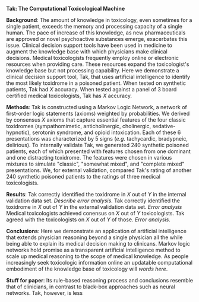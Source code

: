 **Tak: The Computational Toxicological Machine**

**Background**: The amount of knowledge in toxicology, even sometimes for a single patient, exceeds the memory and processing capacity of a single human. The pace of increase of this knowledge, as new pharmaceuticals are approved or novel psychoactive substances emerge, exacerbates this issue. Clinical decision support tools have been used in medicine to augment the knowledge base with which physicians make clinical decisions. Medical toxicologists frequently employ online or electronic resources when providing care. These resources expand the toxicologist's knowledge base but not processing capability. Here we demonstrate a clinical decision support tool, Tak, that uses artificial intelligence to identify the most likely toxidrome in a poisoned patient. When tested on synthetic patients, Tak had _X_ accuracy. When tested against a panel of 3 board certified medical toxicologists, Tak has _X_ accuracy. 

**Methods**: Tak is constructed using a Markov Logic Network, a network of first-order logic statements (axioms) weighted by probabilities. We derived by consensus _X_ axioms that capture essential features of the four classic toxidromes (sympathomimetic, anticholinergic, cholinergic, sedative-hypnotic), serotonin syndrome, and opioid intoxication. Each of these 6 presentations was characterized by 5 signs (_e.g._ tachycardic, bradypneic, delirious). To internally validate Tak, we generated 240 synthetic poisoned patients, each of which presented with features chosen from one dominant and one distracting toxidrome. The features were chosen in various mixtures to simulate "classic", "somewhat mixed", and "complete mixed" presentations. We, for external validation, compared Tak's rating of another 240 synthetic poisoned patients to the ratings of three medical toxicologists.

**Results**: Tak correctly identified the toxidrome in _X_ out of _Y_ in the internal validation data set. _Describe error analysis_. Tak correctly identified the toxidrome in _X_ out of _Y_ in the external validation data set. _Error analysis_ Medical toxicologists achieved conensus on _X_ out of _Y_ toxicologists. Tak agreed with the toxicologists on _X_ out of _Y_ of those. _Error analysis_. 

**Conclusions**: Here we demonstrate an application of artificial intelligence that extends physician reasoning beyond a single physician all the while being able to explain its medical decision making to clinicans. Markov logic networks hold promise as a transparent artificial intelligence method to scale up medical reasoning to the scope of medical knowledge. As people increasingly seek toxicologic information online an updatable computational embodiment of the knowledge base of toxicology will _words here_.

**Stuff for paper**:  Its rule-based reasoning process and conclusions resemble that of clinicians, in contrast to black-box approaches such as neural networks. Tak, however, is less
